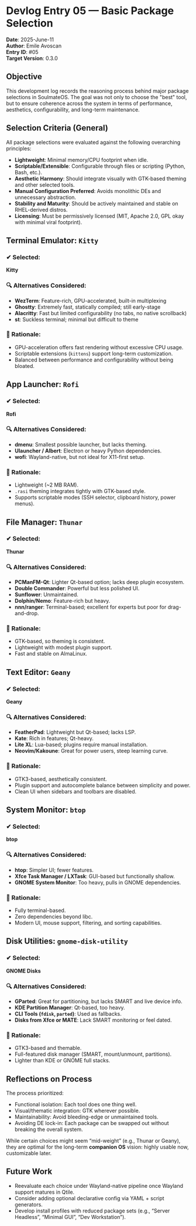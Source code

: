 # Devlog Entry 05 — Basic Package Selection

**Date**: 2025-June-11  
**Author**: Emile Avoscan  
**Entry ID**: #05  
**Target Version**: 0.3.0  

## Objective
This development log records the reasoning process behind major package selections in SoulmateOS. The goal was not only to choose the "best" tool, but to ensure coherence across the system in terms of performance, aesthetics, configurability, and long-term maintenance.

## Selection Criteria (General)

All package selections were evaluated against the following overarching principles:

- **Lightweight**: Minimal memory/CPU footprint when idle.
- **Scriptable/Extensible**: Configurable through files or scripting (Python, Bash, etc.).
- **Aesthetic Harmony**: Should integrate visually with GTK-based theming and other selected tools.
- **Manual Configuration Preferred**: Avoids monolithic DEs and unnecessary abstraction.
- **Stability and Maturity**: Should be actively maintained and stable on RHEL-derived distros.
- **Licensing**: Must be permissively licensed (MIT, Apache 2.0, GPL okay with minimal viral footprint).

## Terminal Emulator: `Kitty`

### ✔ Selected:
**Kitty**

### 🔍 Alternatives Considered:
- **WezTerm**: Feature-rich, GPU-accelerated, built-in multiplexing
- **Ghostty**: Extremely fast, statically compiled; still early-stage
- **Alacritty**: Fast but limited configurability (no tabs, no native scrollback)
- **st**: Suckless terminal; minimal but difficult to theme

### 🧠 Rationale:
- GPU-acceleration offers fast rendering without excessive CPU usage.
- Scriptable extensions (`kittens`) support long-term customization.
- Balanced between performance and configurability without being bloated.

## App Launcher: `Rofi`

### ✔ Selected:
**Rofi**

### 🔍 Alternatives Considered:
- **dmenu**: Smallest possible launcher, but lacks theming.
- **Ulauncher / Albert**: Electron or heavy Python dependencies.
- **wofi**: Wayland-native, but not ideal for X11-first setup.

### 🧠 Rationale:
- Lightweight (\~2 MB RAM).
- `.rasi` theming integrates tightly with GTK-based style.
- Supports scriptable modes (SSH selector, clipboard history, power menus).

## File Manager: `Thunar`

### ✔ Selected:
**Thunar**

### 🔍 Alternatives Considered:
- **PCManFM-Qt**: Lighter Qt-based option; lacks deep plugin ecosystem.
- **Double Commander**: Powerful but less polished UI.
- **Sunflower**: Unmaintained.
- **Dolphin/Nemo**: Feature-rich but heavy.
- **nnn/ranger**: Terminal-based; excellent for experts but poor for drag-and-drop.

### 🧠 Rationale:
- GTK-based, so theming is consistent.
- Lightweight with modest plugin support.
- Fast and stable on AlmaLinux.

## Text Editor: `Geany`

### ✔ Selected:
**Geany**

### 🔍 Alternatives Considered:
- **FeatherPad**: Lightweight but Qt-based; lacks LSP.
- **Kate**: Rich in features; Qt-heavy.
- **Lite XL**: Lua-based; plugins require manual installation.
- **Neovim/Kakoune**: Great for power users, steep learning curve.

### 🧠 Rationale:
- GTK3-based, aesthetically consistent.
- Plugin support and autocomplete balance between simplicity and power.
- Clean UI when sidebars and toolbars are disabled.

## System Monitor: `btop`

### ✔ Selected:
**btop**

### 🔍 Alternatives Considered:
- **htop**: Simpler UI; fewer features.
- **Xfce Task Manager / LXTask**: GUI-based but functionally shallow.
- **GNOME System Monitor**: Too heavy, pulls in GNOME dependencies.

### 🧠 Rationale:
- Fully terminal-based.
- Zero dependencies beyond libc.
- Modern UI, mouse support, filtering, and sorting capabilities.

## Disk Utilities: `gnome-disk-utility`

### ✔ Selected:
**GNOME Disks**

### 🔍 Alternatives Considered:
- **GParted**: Great for partitioning, but lacks SMART and live device info.
- **KDE Partition Manager**: Qt-based, too heavy.
- **CLI Tools (`fdisk`, `parted`)**: Used as fallbacks.
- **Disks from Xfce or MATE**: Lack SMART monitoring or feel dated.

### 🧠 Rationale:
- GTK3-based and themable.
- Full-featured disk manager (SMART, mount/unmount, partitions).
- Lighter than KDE or GNOME full stacks.


## Reflections on Process

The process prioritized:
- Functional isolation: Each tool does one thing well.
- Visual/thematic integration: GTK wherever possible.
- Maintainability: Avoid bleeding-edge or unmaintained tools.
- Avoiding DE lock-in: Each package can be swapped out without breaking the overall system.

While certain choices might seem “mid-weight” (e.g., Thunar or Geany), they are optimal for the long-term **companion OS** vision: highly usable now, customizable later.

## Future Work

- Reevaluate each choice under Wayland-native pipeline once Wayland support matures in Qtile.
- Consider adding optional declarative config via YAML + script generators.
- Develop install profiles with reduced package sets (e.g., “Server Headless”, “Minimal GUI”, “Dev Workstation”).
